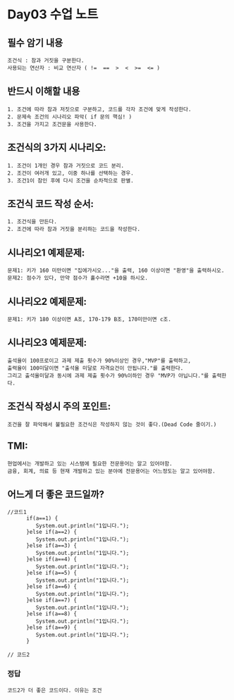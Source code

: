 # Day03 수업 노트

## 필수 암기 내용
    조건식 : 참과 거짓을 구분한다.
    사용되는 연산자 : 비교 연산자 ( !=  ==  >  <  >=  <= )

## 반드시 이해할 내용
    1. 조건에 따라 참과 저짓으로 구분하고, 코드를 각자 조건에 맞게 작성한다.
    2. 문제속 조건의 시나리오 파악( if 문의 핵심! )
    3. 조건을 가지고 조건문을 사용한다.


## 조건식의 3가지 시나리오:
    1. 조건이 1개인 경우 참과 거짓으로 코드 분리.
    2. 조건이 여러개 있고, 이중 하나를 선택하는 경우. 
    3. 조건1이 참인 후에 다시 조건을 순차적으로 판별.

## 조건식 코드 작성 순서:  
    1. 조건식을 만든다.  
    2. 조건에 따라 참과 거짓을 분리하는 코드을 작성한다.  

## 시나리오1 예제문제:  
    문제1: 키가 160 미만이면 "집에가시오..."을 출력, 160 이상이면 "환영"을 출력하시오.  
    문제2: 점수가 있다, 만약 점수가 홀수라면 +10을 하시오.  

## 시나리오2 예제문제:  
    문제1: 키가 180 이상이면 A조, 170-179 B조, 170미만이면 c조.  

## 시나리오3 예제문제: 
    출석율이 100프로이고 과제 제출 횟수가 90%이상인 경우,"MVP"를 출력하고, 
    출력율이 100미달이면 "출석율 미달로 자격요건이 안됩니다."를 출력한다. 
    그리고 출석율미달과 동시에 과제 제출 횟수가 90%이하인 경우 "MVP가 아닙니다."를 출력한다.

## 조건식 작성시 주의 포인트:
    조건을 잘 파악해서 불필요한 조건식은 작성하지 않는 것이 좋다.(Dead Code 줄이기.)


## TMI:  
    현업에서는 개발하고 있는 시스탬에 필요한 전문용어는 알고 있어야함.
    금융, 회계, 의료 등 현재 개발하고 있는 분야에 전문용어는 어느정도는 알고 있어야함.

## 어느게 더 좋은 코드일까?
    //코드1
          if(a==1) {
             System.out.println("1입니다.");
          }else if(a==2) {
             System.out.println("1입니다.");
          }else if(a==3) {
             System.out.println("1입니다.");
          }else if(a==4) {
             System.out.println("1입니다.");
          }else if(a==5) {
             System.out.println("1입니다.");
          }else if(a==6) {
             System.out.println("1입니다.");
          }else if(a==7) {
             System.out.println("1입니다.");
          }else if(a==8) {
             System.out.println("1입니다.");
          }else if(a==9) {
             System.out.println("1입니다.");
          }

    // 코드2
### 정답
    코드2가 더 좋은 코드이다. 이유는 조건







  
